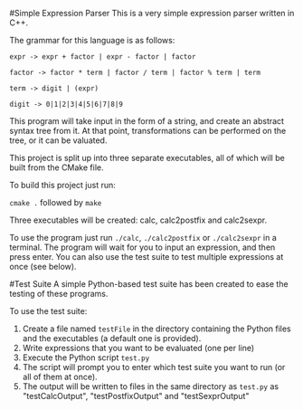 #Simple Expression Parser
This is a very simple expression parser written in C++.

The grammar for this language is as follows:

`expr -> expr + factor | expr - factor | factor`

`factor -> factor * term | factor / term | factor % term | term`

`term -> digit | (expr)`

`digit -> 0|1|2|3|4|5|6|7|8|9`

This program will take input in the form of a string, and create an abstract syntax tree from it. At that point, transformations can be performed on the tree, or it can be valuated.

This project is split up into three separate executables, all of which will be built from the CMake file.

To build this project just run:

`cmake .` followed by `make`

Three executables will be created: calc, calc2postfix and calc2sexpr.

To use the program just run `./calc`, `./calc2postfix` or `./calc2sexpr` in a terminal. The program will wait for you to input an expression, and then press enter. You can also use the test suite to test multiple expressions at once (see below).

#Test Suite
A simple Python-based test suite has been created to ease the testing of these programs.

To use the test suite:

1. Create a file named `testFile` in the directory containing the Python files and the executables (a default one is provided).
2. Write expressions that you want to be evaluated (one per line)
3. Execute the Python script `test.py`
4. The script will prompt you to enter which test suite you want to run (or all of them at once).
5. The output will be written to files in the same directory as `test.py` as "testCalcOutput", "testPostfixOutput" and "testSexprOutput"
